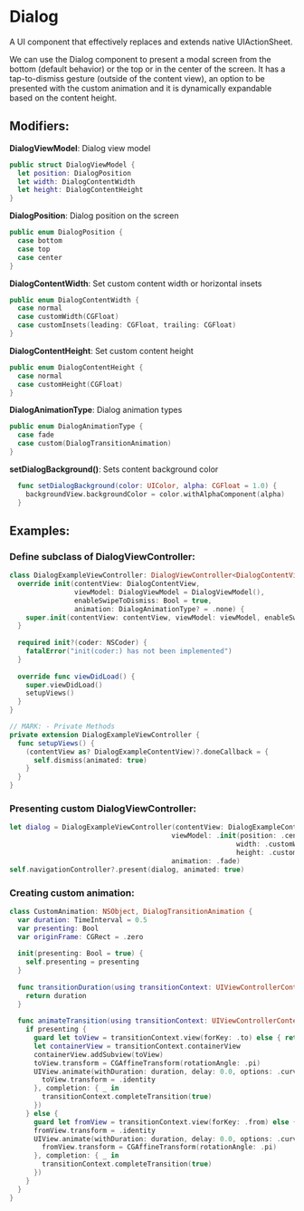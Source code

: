 # Dialog

A UI component that effectively replaces and extends native UIActionSheet.  

We can use the Dialog component to present a modal screen from the bottom (default behavior) or the top or in the center of the screen. It has a tap-to-dismiss gesture (outside of the content view), an option to be presented with the custom animation and it is dynamically expandable based on the content height.

## Modifiers:

**DialogViewModel**: Dialog view model
```swift
public struct DialogViewModel {
  let position: DialogPosition
  let width: DialogContentWidth
  let height: DialogContentHeight
}
```
**DialogPosition**: Dialog position on the screen
```swift
public enum DialogPosition {
  case bottom
  case top
  case center
}
```
**DialogContentWidth**: Set custom content width or horizontal insets
```swift
public enum DialogContentWidth {
  case normal
  case customWidth(CGFloat)
  case customInsets(leading: CGFloat, trailing: CGFloat)
}
```
**DialogContentHeight**: Set custom content height
```swift
public enum DialogContentHeight {
  case normal
  case customHeight(CGFloat)
}
```
**DialogAnimationType**: Dialog animation types
```swift
public enum DialogAnimationType {
  case fade
  case custom(DialogTransitionAnimation)
}
```
**setDialogBackground()**: Sets content background color
```swift
  func setDialogBackground(color: UIColor, alpha: CGFloat = 1.0) {
    backgroundView.backgroundColor = color.withAlphaComponent(alpha)
  }
```
## Examples:

### Define subclass of DialogViewController:
```swift
class DialogExampleViewController: DialogViewController<DialogContentView> {
  override init(contentView: DialogContentView,
                viewModel: DialogViewModel = DialogViewModel(),
                enableSwipeToDismiss: Bool = true,
                animation: DialogAnimationType? = .none) {
    super.init(contentView: contentView, viewModel: viewModel, enableSwipeToDismiss: enableSwipeToDismiss, animation: animation)
  }
  
  required init?(coder: NSCoder) {
    fatalError("init(coder:) has not been implemented")
  }
  
  override func viewDidLoad() {
    super.viewDidLoad()
    setupViews()
  }
}

// MARK: - Private Methods
private extension DialogExampleViewController {
  func setupViews() {
    (contentView as? DialogExampleContentView)?.doneCallback = {
      self.dismiss(animated: true)
    }
  }
}
```


### Presenting custom DialogViewController:
```swift
let dialog = DialogExampleViewController(contentView: DialogExampleContentView(),
                                        viewModel: .init(position: .center,
                                                        width: .customWidth(200),
                                                        height: .customHeight(300)),
                                        animation: .fade)
self.navigationController?.present(dialog, animated: true)
```

### Creating custom animation:
```swift
class CustomAnimation: NSObject, DialogTransitionAnimation {
  var duration: TimeInterval = 0.5
  var presenting: Bool
  var originFrame: CGRect = .zero
  
  init(presenting: Bool = true) {
    self.presenting = presenting
  }
  
  func transitionDuration(using transitionContext: UIViewControllerContextTransitioning?) -> TimeInterval {
    return duration
  }
  
  func animateTransition(using transitionContext: UIViewControllerContextTransitioning) {
    if presenting {
      guard let toView = transitionContext.view(forKey: .to) else { return }
      let containerView = transitionContext.containerView
      containerView.addSubview(toView)
      toView.transform = CGAffineTransform(rotationAngle: .pi)
      UIView.animate(withDuration: duration, delay: 0.0, options: .curveLinear, animations: {
        toView.transform = .identity
      }, completion: { _ in
        transitionContext.completeTransition(true)
      })
    } else {
      guard let fromView = transitionContext.view(forKey: .from) else { return }
      fromView.transform = .identity
      UIView.animate(withDuration: duration, delay: 0.0, options: .curveLinear, animations: {
        fromView.transform = CGAffineTransform(rotationAngle: .pi)
      }, completion: { _ in
        transitionContext.completeTransition(true)
      })
    }
  }
}

```
